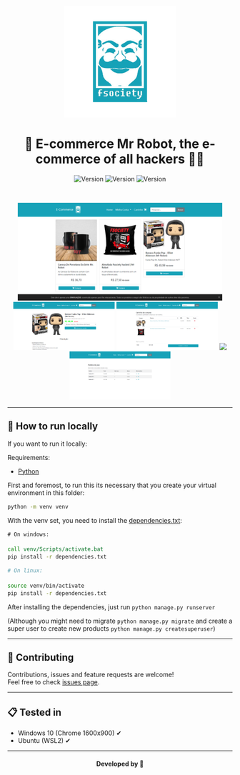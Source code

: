 <div align="center">
 <img alt="Ecommerce Mr Robot Logo" src="./static/icon/mr_robo.png" height="250" /> 
 
 # 🛒 E-commerce Mr Robot, the e-commerce of all hackers 👨‍💻

 <p>
  <img alt="Version" src="https://img.shields.io/badge/version-0.1.0-blue.svg?cacheSeconds=2592000" />
  <img alt="Version" src="https://img.shields.io/github/commits-since/abacaxiguy/ecommerce-mr-robot/v0.1.0.svg" />
  <img alt="Version" src="https://img.shields.io/github/followers/abacaxiguy.svg?style=social&label=Follow&maxAge=2592000" />
 </p>

 <br>

 <p>
   <img src="./screenshots/Screenshot_6.png" width="91%"/>
   <img src="./screenshots/Screenshot_7.png" width="45%"/>
   <img src="./screenshots/Screenshot_8.png" width="45%"/>
   <img src="./screenshots/Screenshot_9.gif" width="45%"/>
   <img src="./screenshots/Screenshot_10.png" width="45%"/>
 </p>

</div>

---

## 🤔 How to run locally

If you want to run it locally:

Requirements:

-   [Python](https://www.python.org/)

First and foremost, to run this its necessary that you create your virtual environment in this folder:

```bat
python -m venv venv
```

With the venv set, you need to install the [dependencies.txt](/dependencies.txt):

```bat
# On windows:

call venv/Scripts/activate.bat
pip install -r dependencies.txt
```

```bash	
# On linux:

source venv/bin/activate
pip install -r dependencies.txt
```

After installing the dependencies, just run `python manage.py runserver`

(Although you might need to migrate `python manage.py migrate` and create a super user to create new products `python manage.py createsuperuser`)

---

## 🤝 Contributing

Contributions, issues and feature requests are welcome!<br />Feel free to check [issues page](https://github.com/abacaxiguy/ecommerce-mr-robot/issues).

---

## 📋 Tested in

-   Windows 10 (Chrome 1600x900) ✔
-   Ubuntu (WSL2) ✔

---

<h4  align="center">Developed by 🍍</h4>
